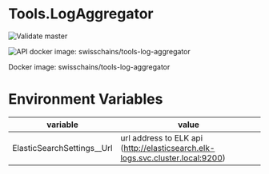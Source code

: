 # Tools.LogAggregator

![Validate master](https://github.com/swisschain/Tools.LogAggregator/workflows/Validate%20master/badge.svg)

![API docker image: swisschains/tools-log-aggregator](https://img.shields.io/docker/v/swisschains/tools-log-aggregator?sort=semver)

Docker image: swisschains/tools-log-aggregator

# Environment Variables

| variable | value |
| -------- | ----- |
| ElasticSearchSettings__Url | url address to ELK api (http://elasticsearch.elk-logs.svc.cluster.local:9200) |
